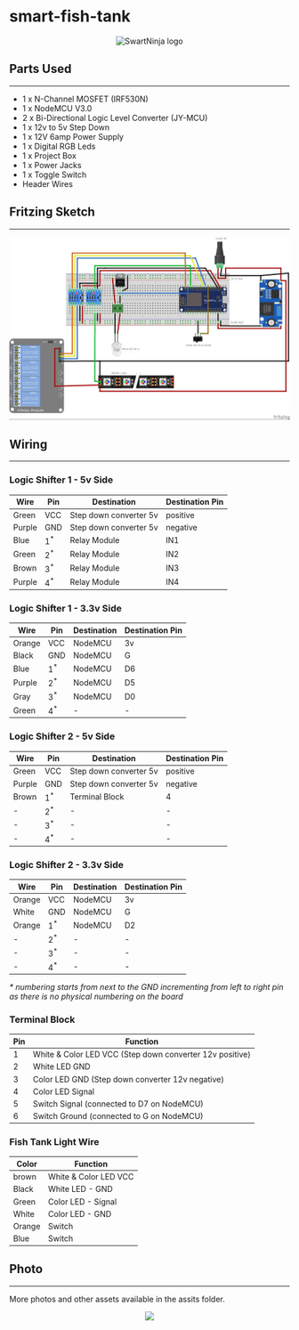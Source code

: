 # smart-fish-tank

<p align="center">
    <img src="https://swart.ninja/assets/images/SwartNinjaLogoV2.svg" alt="SwartNinja logo" height="150">
</p>

## Parts Used
---
- 1 x N-Channel MOSFET (IRF530N)
- 1 x NodeMCU V3.0
- 2 x Bi-Directional Logic Level Converter (JY-MCU)
- 1 x 12v to 5v Step Down
- 1 x 12V 6amp Power Supply
- 1 x Digital RGB Leds
- 1 x Project Box
- 1 x Power Jacks
- 1 x Toggle Switch
- Header Wires

## Fritzing Sketch
---
<p align="center">
  <img src="/assits/images/fritzing-breadboard.jpg">
</p>

## Wiring
---

### Logic Shifter 1 - 5v Side
| Wire |  Pin | Destination | Destination Pin |
|---|---|---|---|
| Green | VCC | Step down converter 5v | positive |
| Purple | GND | Step down converter 5v | negative |
| Blue | 1<sup>*</sup> | Relay Module | IN1 |
| Green | 2<sup>*</sup> | Relay Module | IN2 |
| Brown | 3<sup>*</sup> | Relay Module | IN3 |
| Purple | 4<sup>*</sup> | Relay Module | IN4 |

### Logic Shifter 1 - 3.3v Side
| Wire |  Pin | Destination | Destination Pin |
|---|---|---|---|
| Orange | VCC | NodeMCU | 3v |
| Black | GND | NodeMCU | G |
| Blue | 1<sup>*</sup> | NodeMCU | D6 |
| Purple | 2<sup>*</sup> | NodeMCU | D5 |
| Gray | 3<sup>*</sup> | NodeMCU | D0 |
| Green | 4<sup>*</sup> | - | - |

### Logic Shifter 2 - 5v Side
| Wire |  Pin | Destination | Destination Pin |
|---|---|---|---|
| Green | VCC | Step down converter 5v | positive |
| Purple | GND | Step down converter 5v | negative |
| Brown | 1<sup>*</sup> | Terminal Block | 4 |
| - | 2<sup>*</sup> | - | - |
| - | 3<sup>*</sup> | - | - |
| - | 4<sup>*</sup> | - | - |

### Logic Shifter 2 - 3.3v Side
| Wire |  Pin | Destination | Destination Pin |
|---|---|---|---|
| Orange | VCC | NodeMCU | 3v |
| White | GND | NodeMCU | G |
| Orange | 1<sup>*</sup> | NodeMCU | D2 |
| - | 2<sup>*</sup> | - | - |
| - | 3<sup>*</sup> | - | - |
| - | 4<sup>*</sup> | - | - |

_* numbering starts from next to the GND incrementing from left to right pin as there is no physical numbering on the board_

### Terminal Block
| Pin | Function |
|--|--|
| 1 | White & Color LED VCC (Step down converter 12v positive) |
| 2 | White LED GND |
| 3 | Color LED GND (Step down converter 12v negative) |
| 4 | Color LED Signal |
| 5 | Switch Signal (connected to D7 on NodeMCU) |
| 6 | Switch Ground (connected to G on NodeMCU) |

### Fish Tank Light Wire
| Color | Function |
|--|--|
| brown | White & Color LED VCC  |
| Black | White LED - GND |
| Green | Color LED - Signal |
| White | Color LED - GND |
| Orange | Switch |
| Blue | Switch |

## Photo
---
More photos and other assets available in the assits folder.
<p align="center">
  <img src="/assits/images/project/IMG_0656.jpg">
</p>